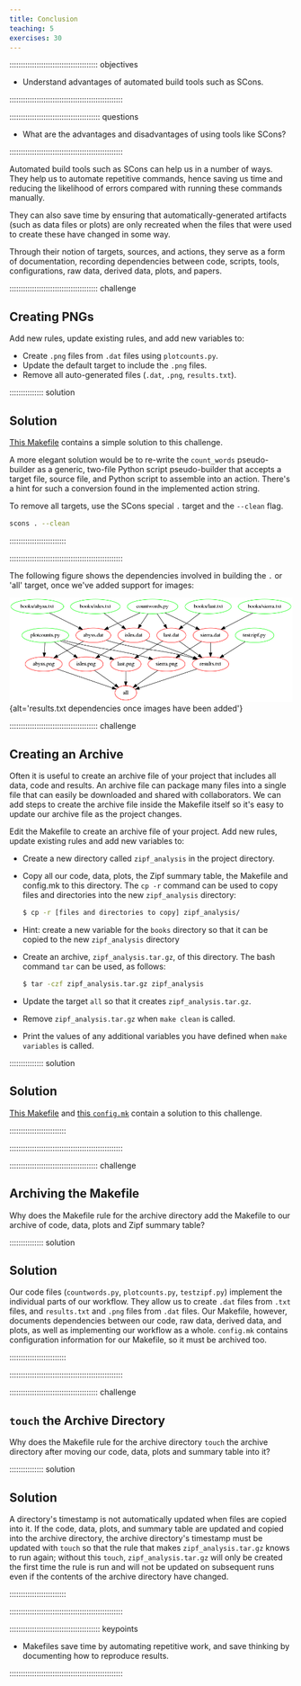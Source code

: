 ```yaml
---
title: Conclusion
teaching: 5
exercises: 30
---
```


::::::::::::::::::::::::::::::::::::::: objectives

- Understand advantages of automated build tools such as SCons.

::::::::::::::::::::::::::::::::::::::::::::::::::

:::::::::::::::::::::::::::::::::::::::: questions

- What are the advantages and disadvantages of using tools like SCons?

::::::::::::::::::::::::::::::::::::::::::::::::::

Automated build tools such as SCons can help us in a number of
ways. They help us to automate repetitive commands, hence saving us
time and reducing the likelihood of errors compared with running
these commands manually.

They can also save time by ensuring that automatically-generated
artifacts (such as data files or plots) are only recreated when the
files that were used to create these have changed in some way.

Through their notion of targets, sources, and actions, they serve
as a form of documentation, recording dependencies between code,
scripts, tools, configurations, raw data, derived data, plots, and
papers.

:::::::::::::::::::::::::::::::::::::::  challenge

## Creating PNGs

Add new rules, update existing rules, and add new variables to:

- Create `.png` files from `.dat` files using `plotcounts.py`.
- Update the default target to include the `.png` files.
- Remove all auto-generated files (`.dat`, `.png`,
  `results.txt`).

:::::::::::::::  solution

## Solution

[This Makefile](files/code/09-conclusion-challenge-1/SConstruct)
contains a simple solution to this challenge.

A more elegant solution would be to re-write the `count_words` pseudo-builder as a generic, two-file
Python script pseudo-builder that accepts a target file, source file, and Python script to assemble into an
action. There's a hint for such a conversion found in the implemented action string.

To remove all targets, use the SCons special `.` target and the `--clean` flag.

```bash
scons . --clean
```

:::::::::::::::::::::::::

::::::::::::::::::::::::::::::::::::::::::::::::::

The following figure shows the dependencies involved in building the `.` or 'all'
target, once we've added support for images:

![](fig/09-conclusion-challenge-1.png "results.txt dependencies once images have been added"){alt='results.txt dependencies once images have been added'}

:::::::::::::::::::::::::::::::::::::::  challenge

## Creating an Archive

Often it is useful to create an archive file of your project that includes all data, code
and results. An archive file can package many files into a single file that can easily be
downloaded and shared with collaborators. We can add steps to create the archive file inside
the Makefile itself so it's easy to update our archive file as the project changes.

Edit the Makefile to create an archive file of your project.  Add new rules, update existing
rules and add new variables to:

- Create a new directory called `zipf_analysis` in the project directory.

- Copy all our code, data, plots, the Zipf summary table, the Makefile and config.mk
  to this directory.
  The `cp -r` command can be used to copy files and directories
  into the new `zipf_analysis` directory:

  ```bash
  $ cp -r [files and directories to copy] zipf_analysis/
  ```

- Hint: create a new variable for the `books` directory so that it can be
  copied to the new `zipf_analysis` directory

- Create an archive, `zipf_analysis.tar.gz`, of this directory. The
  bash command `tar` can be used, as follows:

  ```bash
  $ tar -czf zipf_analysis.tar.gz zipf_analysis
  ```

- Update the target `all` so that it creates `zipf_analysis.tar.gz`.

- Remove `zipf_analysis.tar.gz` when `make clean` is called.

- Print the values of any additional variables you have defined when
  `make variables` is called.

:::::::::::::::  solution

## Solution

[This Makefile](files/code/09-conclusion-challenge-2/Makefile)
and [this `config.mk`](files/code/09-conclusion-challenge-2/config.mk)
contain a solution to this challenge.



:::::::::::::::::::::::::

::::::::::::::::::::::::::::::::::::::::::::::::::

:::::::::::::::::::::::::::::::::::::::  challenge

## Archiving the Makefile

Why does the Makefile rule for the archive directory add the Makefile to our archive of code,
data, plots and Zipf summary table?

:::::::::::::::  solution

## Solution

Our code files (`countwords.py`, `plotcounts.py`, `testzipf.py`) implement
the individual parts of our workflow. They allow us to create `.dat`
files from `.txt` files, and `results.txt` and `.png` files from `.dat` files.
Our Makefile, however, documents dependencies between
our code, raw data, derived data, and plots, as well as implementing
our workflow as a whole. `config.mk` contains configuration information
for our Makefile, so it must be archived too.



:::::::::::::::::::::::::

::::::::::::::::::::::::::::::::::::::::::::::::::

:::::::::::::::::::::::::::::::::::::::  challenge

## `touch` the Archive Directory

Why does the Makefile rule for the archive directory `touch` the archive directory after moving our code, data, plots and summary table into it?

:::::::::::::::  solution

## Solution

A directory's timestamp is not automatically updated when files are copied into it.
If the code, data, plots, and summary table are updated and copied into the
archive directory, the archive directory's timestamp must be updated with `touch`
so that the rule that makes `zipf_analysis.tar.gz` knows to run again;
without this `touch`, `zipf_analysis.tar.gz` will only be created the first time
the rule is run and will not be updated on subsequent runs even if the contents
of the archive directory have changed.



:::::::::::::::::::::::::

::::::::::::::::::::::::::::::::::::::::::::::::::

:::::::::::::::::::::::::::::::::::::::: keypoints

- Makefiles save time by automating repetitive work, and save thinking by documenting how to reproduce results.

::::::::::::::::::::::::::::::::::::::::::::::::::


